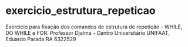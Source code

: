 # exercicio_estrutura_repeticao
Exercicio para fixação dos comandos de estrutura de repetição - WHILE, DO WHILE e FOR.
Professor Djalma - Centro Universitário UNIFAAT,
Eduardo Parada RA 6322529
